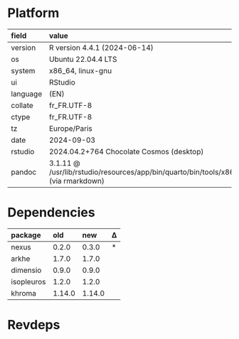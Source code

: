 # Platform

|field    |value                                                                                |
|:--------|:------------------------------------------------------------------------------------|
|version  |R version 4.4.1 (2024-06-14)                                                         |
|os       |Ubuntu 22.04.4 LTS                                                                   |
|system   |x86_64, linux-gnu                                                                    |
|ui       |RStudio                                                                              |
|language |(EN)                                                                                 |
|collate  |fr_FR.UTF-8                                                                          |
|ctype    |fr_FR.UTF-8                                                                          |
|tz       |Europe/Paris                                                                         |
|date     |2024-09-03                                                                           |
|rstudio  |2024.04.2+764 Chocolate Cosmos (desktop)                                             |
|pandoc   |3.1.11 @ /usr/lib/rstudio/resources/app/bin/quarto/bin/tools/x86_64/ (via rmarkdown) |

# Dependencies

|package    |old    |new    |Δ  |
|:----------|:------|:------|:--|
|nexus      |0.2.0  |0.3.0  |*  |
|arkhe      |1.7.0  |1.7.0  |   |
|dimensio   |0.9.0  |0.9.0  |   |
|isopleuros |1.2.0  |1.2.0  |   |
|khroma     |1.14.0 |1.14.0 |   |

# Revdeps

